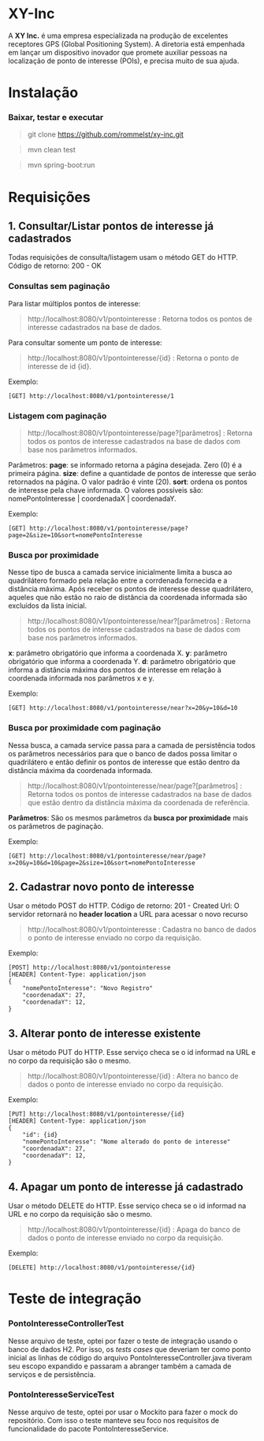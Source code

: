 # XY-Inc

A **XY Inc.** é uma empresa especializada na produção de excelentes receptores GPS (Global
Positioning System). A diretoria está empenhada em lançar um dispositivo inovador que
promete auxiliar pessoas na localização de ponto de interesse (POIs), e precisa muito de sua
ajuda.


# Instalação
### Baixar, testar e executar
> git clone https://github.com/rommelst/xy-inc.git

> mvn clean test

> mvn spring-boot:run


# Requisições


## 1. Consultar/Listar pontos de interesse já cadastrados 
Todas requisições de consulta/listagem usam o método GET do HTTP.
Código de retorno: 200 - OK
### Consultas sem paginação

Para listar múltiplos pontos de interesse:
> http://localhost:8080/v1/pontointeresse : Retorna todos os pontos de interesse cadastrados na base de dados.

Para consultar somente um ponto de interesse:
> http://localhost:8080/v1/pontointeresse/{id} : Retorna o ponto de interesse de id {id}.

Exemplo:

	[GET] http://localhost:8080/v1/pontointeresse/1

### Listagem com paginação
> http://localhost:8080/v1/pontointeresse/page?[parâmetros] : Retorna todos os pontos de interesse cadastrados na base de dados com base nos parâmetros informados.

Parâmetros:
**page**: se informado retorna a página desejada. Zero (0) é a primeira página.
**size**: define a quantidade de pontos de interesse que serão retornados na página. O valor padrão é vinte (20).
**sort**: ordena os pontos de interesse pela chave informada. O valores possíveis são: nomePontoInteresse | coordenadaX | coordenadaY.

Exemplo:

	[GET] http://localhost:8080/v1/pontointeresse/page?page=2&size=10&sort=nomePontoInteresse

### Busca por proximidade
Nesse tipo de busca a camada service inicialmente limita a busca ao quadrilátero formado pela relação entre a corrdenada fornecida e a distância máxima. Após receber os pontos de interesse desse quadrilátero, aqueles que não estão no raio de distância da coordenada informada são excluídos da lista inicial.
> http://localhost:8080/v1/pontointeresse/near?[parâmetros] : Retorna todos os pontos de interesse cadastrados na base de dados com base nos parâmetros informados.

**x**:  parâmetro obrigatório que informa a coordenada X.
**y**:  parâmetro obrigatório que informa a coordenada Y.
**d**:  parâmetro obrigatório que informa a distância máxima dos pontos de interesse em relação à coordenada informada nos parâmetros x e y.

Exemplo:

	[GET] http://localhost:8080/v1/pontointeresse/near?x=20&y=10&d=10

### Busca por proximidade com paginação
Nessa busca, a camada service passa para a camada de persistência todos os parâmetros necessários para que o banco de dados possa limitar o quadrilátero e então definir os pontos de interesse que estão dentro da distância máxima da coordenada informada.
> http://localhost:8080/v1/pontointeresse/near/page?[parâmetros] : Retorna todos os pontos de interesse cadastrados na base de dados que estão dentro da distância máxima da coordenada de referência.

**Parâmetros**: São os mesmos parâmetros da **busca por proximidade**  mais os parâmetros de paginação.

Exemplo:

	[GET] http://localhost:8080/v1/pontointeresse/near/page?x=20&y=10&d=10&page=2&size=10&sort=nomePontoInteresse


## 2. Cadastrar novo ponto de interesse
Usar o método POST do HTTP.
Código de retorno: 201 - Created
Url: O servidor retornará no **header location** a URL para acessar o novo recurso

> http://localhost:8080/v1/pontointeresse : Cadastra no banco de dados o ponto de interesse enviado no corpo da requisição.

Exemplo:

	[POST] http://localhost:8080/v1/pontointeresse
	[HEADER] Content-Type: application/json
	{
		"nomePontoInteresse": "Novo Registro"
		"coordenadaX": 27,
		"coordenadaY": 12,
	}

## 3. Alterar ponto de interesse existente
Usar o método PUT do HTTP. Esse serviço checa se o id informad na URL e no corpo da requisição são o mesmo.

> http://localhost:8080/v1/pontointeresse/{id} : Altera no banco de dados o ponto de interesse enviado no corpo da requisição.

Exemplo:

	[PUT] http://localhost:8080/v1/pontointeresse/{id}
	[HEADER] Content-Type: application/json
	{
		"id": {id}
		"nomePontoInteresse": "Nome alterado do ponto de interesse"
		"coordenadaX": 27,
		"coordenadaY": 12,
	}

## 4. Apagar um ponto de interesse já cadastrado
Usar o método DELETE do HTTP. Esse serviço checa se o id informad na URL e no corpo da requisição são o mesmo. 

> http://localhost:8080/v1/pontointeresse/{id} : Apaga do banco de dados o ponto de interesse enviado no corpo da requisição.

Exemplo:

	[DELETE] http://localhost:8080/v1/pontointeresse/{id}


# Teste de integração
### PontoInteresseControllerTest
Nesse arquivo de teste, optei por fazer o teste de integração usando o banco de dados H2. Por isso, os *tests cases* que deveriam ter como ponto inicial as linhas de código do arquivo PontoInteresseController.java tiveram seu escopo expandido e passaram a abranger também a camada de serviços e de persistência.

### PontoInteresseServiceTest
Nesse arquivo de teste, optei por usar o Mockito para fazer o mock do repositório. Com isso o teste manteve seu foco nos requisitos de funcionalidade do pacote PontoInteresseService.